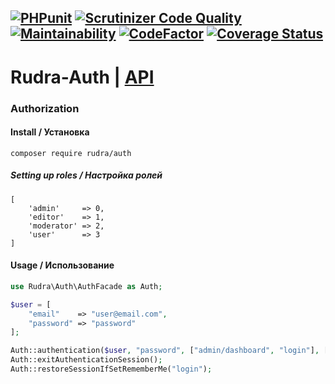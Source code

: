 [![PHPunit](https://github.com/Jagepard/Rudra-Auth/actions/workflows/php.yml/badge.svg)](https://github.com/Jagepard/Rudra-Auth/actions/workflows/php.yml)
[![Scrutinizer Code Quality](https://scrutinizer-ci.com/g/Jagepard/Rudra-Auth/badges/quality-score.png?b=master)](https://scrutinizer-ci.com/g/Jagepard/Rudra-Auth/?branch=master)
[![Maintainability](https://qlty.sh/badges/1346d77c-b7f1-4488-b73c-b47582166061/maintainability.svg)](https://qlty.sh/gh/Jagepard/projects/Rudra-Auth)
[![CodeFactor](https://www.codefactor.io/repository/github/jagepard/rudra-auth/badge)](https://www.codefactor.io/repository/github/jagepard/rudra-auth)
[![Coverage Status](https://coveralls.io/repos/github/Jagepard/Rudra-Auth/badge.svg?branch=master)](https://coveralls.io/github/Jagepard/Rudra-Auth?branch=master)
-----

# Rudra-Auth | [API](https://github.com/Jagepard/Rudra-Auth/blob/master/docs.md "Documentation API")
### Authorization

#### Install / Установка
```composer require rudra/auth```

##### Setting up roles / Настройка ролей
```
[
    'admin'     => 0,
    'editor'    => 1,
    'moderator' => 2,
    'user'      => 3
]
```
#### Usage / Использование
```php
use Rudra\Auth\AuthFacade as Auth;

$user = [
    "email"    => "user@email.com",
    "password" => "password"
];

Auth::authentication($user, "password", ["admin/dashboard", "login"], ["error" => "Wrong access data"]);
Auth::exitAuthenticationSession();
Auth::restoreSessionIfSetRememberMe("login");
```
